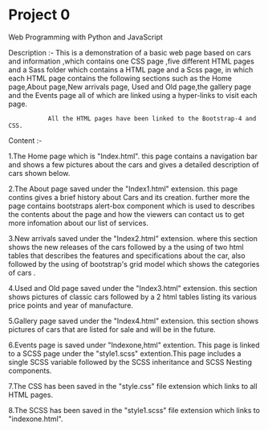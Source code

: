 # Project 0

Web Programming with Python and JavaScript

Description :- This is a demonstration of a basic web page based on cars and information ,which contains one CSS page ,five different HTML pages and a Sass folder which contains a HTML page and a Scss page,
               in which each HTML page contains the following sections such as the Home page,About page,New arrivals page, Used and Old page,the gallery page and the Events page all of which are linked using a hyper-links to visit each page.
               
               All the HTML pages have been linked to the Bootstrap-4 and CSS.               


Content :-

1.The Home page which is "Index.html".
  this page contains a navigation bar and shows a few pictures about the cars and gives a detailed description of cars shown below.

2.The About page saved under the "Index1.html" extension.
  this page contins gives a brief history about Cars and its creation.
  further more the page contains bootstraps alert-box component which is used to describes the contents about the page and how the viewers can contact us to get more infomation about our list of services.
   
3.New arrivals saved under the "Index2.html" extension.
  where this section shows the new releases of the cars followed by a the using of two html tables that describes the features and specifications about the car,
  also followed by the using of bootstrap's grid model which shows the categories of cars .

4.Used and Old page saved under the "Index3.html" extension.
  this section shows pictures of classic cars followed by a 2 html tables listing its various price points and year of manufacture.

5.Gallery page saved under the "Index4.html" extension.
  this section shows pictures of cars that are listed for sale and will be in the future. 

6.Events page is saved under "Indexone,html" extention.
  This page is linked to a SCSS page under the "style1.scss" extention.This page includes a single SCSS variable followed by the SCSS inheritance and SCSS Nesting components.
 
  
7.The CSS has been saved in the "style.css" file extension which links to all HTML pages.

8.The SCSS has been saved in the "style1.scss" file extension which links to "indexone.html".


